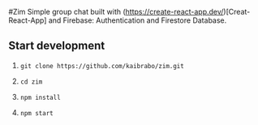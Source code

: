 #Zim
Simple group chat built with (https://create-react-app.dev/)[Creat-React-App] and Firebase: Authentication and Firestore Database.  

## Start development
1. ```git clone https://github.com/kaibrabo/zim.git```

2. ```cd zim```

3. ```npm install```

4. ```npm start```